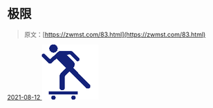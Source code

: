 <!--yml
category: 未分类
date: 0001-01-01 00:00:00
-->

# 极限

> 原文：[https://zwmst.com/83.html](https://zwmst.com/83.html)

   [ <time datetime="2021-08-12T08:59:29+08:00"> 2021-08-12 </time> ](https://zwmst.com/%e6%9e%81%e9%99%90)  [![](img/c23afe5be1cd391d6fbac3d2b639292c.png)](https://zwmst.com/wp-content/uploads/2021/08/1628729969-00f39398f1b9240.png)